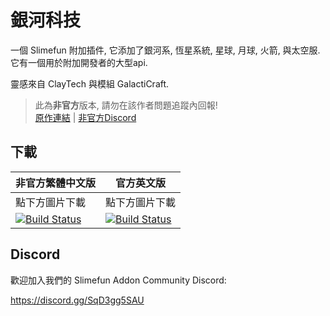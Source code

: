# 銀河科技

一個 Slimefun 附加插件, 它添加了銀河系, 恆星系統, 星球, 月球, 火箭, 與太空服. 它有一個用於附加開發者的大型api.

靈感來自 ClayTech 與模組 GalactiCraft.

> 此為**非官方**版本, 請勿在該作者問題追蹤內回報! <br>
> [原作連結](https://github.com/Slimefun-Addon-Community/Galactifun) | [非官方Discord](https://discord.gg/GF4CwjFXT9)

## 下載

| 非官方繁體中文版 | 官方英文版 |
| -------- | -------- |
| 點下方圖片下載 | 點下方圖片下載 |
| [![Build Status](https://xMikux.github.io/builds/SlimeTraditionalTranslation/Galactifun/master/badge.svg)](https://xMikux.github.io/builds/SlimeTraditionalTranslation/Galactifun/master) | [![Build Status](https://thebusybiscuit.github.io/builds/Slimefun-Addon-Community/Galactifun/master/badge.svg)](https://thebusybiscuit.github.io/builds/Slimefun-Addon-Community/Galactifun/master) |

## Discord

歡迎加入我們的 Slimefun Addon Community Discord:

https://discord.gg/SqD3gg5SAU
